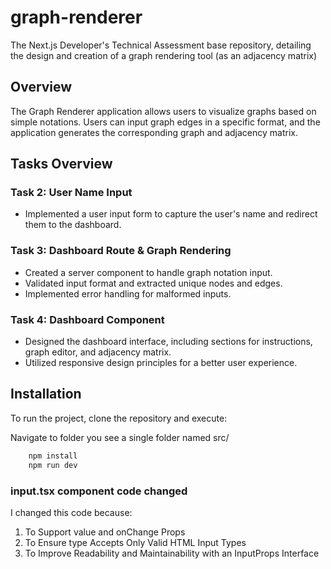 # graph-renderer

The Next.js Developer's Technical Assessment base repository, detailing the design and creation of a graph rendering tool (as an adjacency matrix)

## Overview

The Graph Renderer application allows users to visualize graphs based on simple notations. Users can input graph edges in a specific format, and the application generates the corresponding graph and adjacency matrix.

## Tasks Overview

### Task 2: User Name Input

-   Implemented a user input form to capture the user's name and redirect them to the dashboard.

### Task 3: Dashboard Route & Graph Rendering

-   Created a server component to handle graph notation input.
-   Validated input format and extracted unique nodes and edges.
-   Implemented error handling for malformed inputs.

### Task 4: Dashboard Component

-   Designed the dashboard interface, including sections for instructions, graph editor, and adjacency matrix.
-   Utilized responsive design principles for a better user experience.

## Installation

To run the project, clone the repository and execute:

Navigate to folder you see a single folder named src/

```bash
    npm install
    npm run dev

```

### input.tsx component code changed

I changed this code because:

1. To Support value and onChange Props
2. To Ensure type Accepts Only Valid HTML Input Types
3. To Improve Readability and Maintainability with an InputProps Interface
